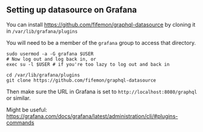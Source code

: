 ## Setting up datasource on Grafana
You can install https://github.com/fifemon/graphql-datasource by cloning it in `/var/lib/grafana/plugins`

You will need to be a member of the `grafana` group to access that directory.

```shell script
sudo usermod -a -G grafana $USER
# Now log out and log back in, or
exec su -l $USER # if you're too lazy to log out and back in

cd /var/lib/grafana/plugins
git clone https://github.com/fifemon/graphql-datasource
```
Then make sure the URL in Grafana is set to `http://localhost:8080/graphql` or similar.

Might be useful: https://grafana.com/docs/grafana/latest/administration/cli/#plugins-commands
